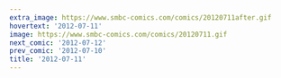 ```yaml
---
extra_image: https://www.smbc-comics.com/comics/20120711after.gif
hovertext: '2012-07-11'
image: https://www.smbc-comics.com/comics/20120711.gif
next_comic: '2012-07-12'
prev_comic: '2012-07-10'
title: '2012-07-11'
---
```


